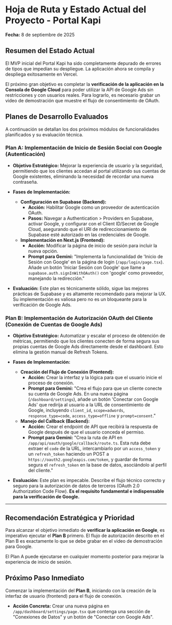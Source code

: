 
# Hoja de Ruta y Estado Actual del Proyecto - Portal Kapi

**Fecha:** 8 de septiembre de 2025

## Resumen del Estado Actual

El MVP inicial del Portal Kapi ha sido completamente depurado de errores de tipos que impedían su despliegue. La aplicación ahora se compila y despliega exitosamente en Vercel.

El próximo gran objetivo es completar la **verificación de la aplicación en la Consola de Google Cloud** para poder utilizar la API de Google Ads sin restricciones y con usuarios reales. Para lograrlo, es necesario grabar un video de demostración que muestre el flujo de consentimiento de OAuth.

## Planes de Desarrollo Evaluados

A continuación se detallan los dos próximos módulos de funcionalidades planificados y su evaluación técnica.

### Plan A: Implementación de Inicio de Sesión Social con Google (Autenticación)

- **Objetivo Estratégico:** Mejorar la experiencia de usuario y la seguridad, permitiendo que los clientes accedan al portal utilizando sus cuentas de Google existentes, eliminando la necesidad de recordar una nueva contraseña.

- **Fases de Implementación:**
  - **Configuración en Supabase (Backend):**
    - **Acción:** Habilitar Google como un proveedor de autenticación OAuth.
    - **Pasos:** Navegar a Authentication > Providers en Supabase, activar Google, y configurar con el Client ID/Secret de Google Cloud, asegurando que el URI de redireccionamiento de Supabase esté autorizado en las credenciales de Google.
  - **Implementación en Next.js (Frontend):**
    - **Acción:** Modificar la página de inicio de sesión para incluir la nueva opción.
    - **Prompt para Gemini:** "Implementa la funcionalidad de 'Inicio de Sesión con Google' en la página de login (`/app/login/page.tsx`). Añade un botón 'Iniciar Sesión con Google' que llame a `supabase.auth.signInWithOAuth()` con 'google' como proveedor, manejando la redirección."

- **Evaluación:** Este plan es técnicamente sólido, sigue las mejores prácticas de Supabase y es altamente recomendado para mejorar la UX. Su implementación es valiosa pero no es un bloqueante para la verificación de Google Ads.

### Plan B: Implementación de Autorización OAuth del Cliente (Conexión de Cuentas de Google Ads)

- **Objetivo Estratégico:** Automatizar y escalar el proceso de obtención de métricas, permitiendo que los clientes conecten de forma segura sus propias cuentas de Google Ads directamente desde el dashboard. Esto elimina la gestión manual de Refresh Tokens.

- **Fases de Implementación:**
  - **Creación del Flujo de Conexión (Frontend):**
    - **Acción:** Crear la interfaz y la lógica para que el usuario inicie el proceso de conexión.
    - **Prompt para Gemini:** "Crea el flujo para que un cliente conecte su cuenta de Google Ads. En una nueva página (`/dashboard/settings`), añade un botón 'Conectar con Google Ads' que redirija al usuario a la URL de consentimiento de Google, incluyendo `client_id`, `scope=adwords`, `response_type=code`, `access_type=offline` y `prompt=consent`."
  - **Manejo del Callback (Backend):**
    - **Acción:** Crear el endpoint de API que recibirá la respuesta de Google después de que el usuario conceda el permiso.
    - **Prompt para Gemini:** "Crea la ruta de API en `/app/api/oauth/google/callback/route.ts`. Esta ruta debe extraer el `code` de la URL, intercambiarlo por un `access_token` y un `refresh_token` haciendo un POST a `https://oauth2.googleapis.com/token`, y guardar de forma segura el `refresh_token` en la base de datos, asociándolo al perfil del cliente."

- **Evaluación:** Este plan es impecable. Describe el flujo técnico correcto y seguro para la autorización de datos de terceros (OAuth 2.0 Authorization Code Flow). **Es el requisito fundamental e indispensable para la verificación de Google.**

---

## Recomendación Estratégica y Prioridad

Para alcanzar el objetivo inmediato de **verificar la aplicación en Google**, es imperativo ejecutar el **Plan B** primero. El flujo de autorización descrito en el Plan B es exactamente lo que se debe grabar en el video de demostración para Google.

El Plan A puede ejecutarse en cualquier momento posterior para mejorar la experiencia de inicio de sesión.

## Próximo Paso Inmediato

Comenzar la implementación del **Plan B**, iniciando con la creación de la interfaz de usuario (frontend) para el flujo de conexión.

- **Acción Concreta:** Crear una nueva página en `/app/dashboard/settings/page.tsx` que contenga una sección de "Conexiones de Datos" y un botón de "Conectar con Google Ads".
